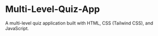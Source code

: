 # Multi-Level-Quiz-App
A multi-level quiz application built with HTML, CSS (Tailwind CSS), and JavaScript.
